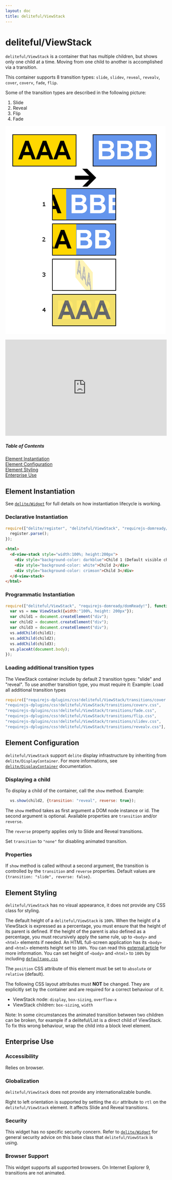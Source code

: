 ```yaml
---
layout: doc
title: deliteful/ViewStack
---
```


# deliteful/ViewStack

`deliteful/ViewStack` is a container that has multiple children, but shows only one child at a time. Moving from one child to another is accomplished via a transition.

This container supports 8 transition types: `slide`, `slidev`, `reveal`, `revealv`, `cover`, `coverv`, `fade`, `flip`.

Some of the transition types are described in the following picture:

 1. Slide
 2. Reveal
 3. Flip
 4. Fade

![ViewStack Transitions](images/ViewStack.png)

<iframe width="100%" height="300" allowfullscreen="allowfullscreen" frameborder="0" 
src="http://jsfiddle.net/ibmjs/4fttnv3t/embedded/result,js,html">
<a href="http://jsfiddle.net/ibmjs/4fttnv3t/">checkout the sample on JSFiddle</a></iframe>

##### Table of Contents
[Element Instantiation](#instantiation)  
[Element Configuration](#configuration)  
[Element Styling](#styling)  
[Enterprise Use](#enterprise)  

<a name="instantiation"></a>
## Element Instantiation

See [`delite/Widget`](/delite/docs/master/Widget.md) for full details on how instantiation lifecycle is working.

### Declarative Instantiation

```js
require(["delite/register", "deliteful/ViewStack", "requirejs-domready/domReady!"], function (register) {
  register.parse();
});
```

```html
<html>
  <d-view-stack style="width:100%; height:200px">
    <div style="background-color: darkblue">Child 1 (Default visible child)</div>
    <div style="background-color: white">Child 2</div>
    <div style="background-color: crimson">Child 3</div>
  </d-view-stack>
</html>
```

### Programmatic Instantiation

```js
require(["deliteful/ViewStack", "requirejs-domready/domReady!"], function (ViewStack) {
  var vs = new ViewStack({width:"100%, height: 200px"});
  var child1 = document.createElement("div");
  var child2 = document.createElement("div");
  var child3 = document.createElement("div");
  vs.addChild(child1);
  vs.addChild(child2);
  vs.addChild(child3);
  vs.placeAt(document.body);
});
```

### Loading additional transition types

The ViewStack container include by default 2 transition types: "slide" and "reveal". To use another transition type, you must require it:
Example: Load all additional transition types

```js
require(["requirejs-dplugins/css!deliteful/ViewStack/transitions/cover.css",
"requirejs-dplugins/css!deliteful/ViewStack/transitions/coverv.css",
"requirejs-dplugins/css!deliteful/ViewStack/transitions/fade.css",
"requirejs-dplugins/css!deliteful/ViewStack/transitions/flip.css",
"requirejs-dplugins/css!deliteful/ViewStack/transitions/slidev.css",
"requirejs-dplugins/css!deliteful/ViewStack/transitions/revealv.css"],...);
```

<a name="configuration"></a>
## Element Configuration

`deliteful/ViewStack` support `delite` display infrastructure by inheriting from `delite/DisplayContainer`. For more informations, see [`delite/DisplayContainer`](/delite/docs/master/DisplayContainer.md) documentation.

### Displaying a child

To display a child of the container, call the `show` method.
Example:

```js
  vs.show(child2, {transition: "reveal", reverse: true});

```

The `show` method takes as first argument a DOM node instance or id. The second argument is optional. Available properties are `transition` and/or `reverse`.

The `reverse` property applies only to Slide and Reveal transitions.

Set `transition` to `"none"` for disabling animated transition.

### Properties

If `show` method is called without a second argument, the transition is controlled by the `transition` and `reverse` properties.
Default values are `{transition: "slide", reverse: false}`.

<a name="styling"></a>
## Element Styling

`deliteful/ViewStack` has no visual appearance, it does not provide any CSS class for styling.

The default height of a `deliteful/ViewStack` is ``100%``. When the height of a ViewStack is expressed as a percentage, you must ensure that the height of its parent is defined.
If the height of the parent is also defined as a percentage, you must recursively apply the same rule, up to ``<body>`` and ``<html>`` elements if needed.
An HTML full-screen application has its ``<body>`` and ``<html>`` elements height set to ``100%``.
You can read this [external article](http://webdesign.about.com/od/csstutorials/f/set-css-height-100-percent.htm) for more information. 
You can set height of ``<body>`` and ``<html>`` to ``100%`` by including [`defaultapp.css`](/delite/docs/master/defaultapp.md) 

The `position` CSS attribute of this element must be set to `absolute` or `relative` (default).

The following CSS layout attributes must **NOT** be changed. They are explicitly set by the container and are required for a correct behaviour of it.
 - ViewStack node:  `display`, `box-sizing`, `overflow-x`
 - ViewStack children:  `box-sizing`, `width`

Note: In some circumstances the animated transition between two children can be broken, for example if a deliteful/List is a direct child of ViewStack.
To fix this wrong behaviour, wrap the child into a block level element.

<a name="enterprise"></a>
## Enterprise Use

### Accessibility

Relies on browser.

### Globalization

`deliteful/ViewStack` does not provide any internationalizable bundle.

Right to left orientation is supported by setting the `dir` attribute to `rtl` on the `deliteful/ViewStack` element. It affects Slide and Reveal transitions.

### Security

This widget has no specific security concern. Refer to [`delite/Widget`](/delite/docs/master/Widget.md) for general security advice on this base class that `deliteful/ViewStack` is using.

### Browser Support

This widget supports all supported browsers. On Internet Explorer 9, transitions are not animated.
